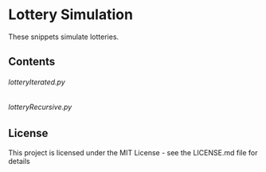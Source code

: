 # Lottery Simulation

These snippets simulate lotteries.

## Contents

###### lotteryIterated.py

###### lotteryRecursive.py

## License

This project is licensed under the MIT License - see the LICENSE.md file for details
